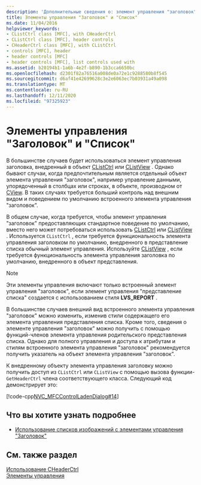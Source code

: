 ```yaml
---
description: 'Дополнительные сведения о: элемент управления "заголовок" и элемент управления "список"'
title: Элементы управления "Заголовок" и "Список"
ms.date: 11/04/2016
helpviewer_keywords:
- CListCtrl class [MFC], with CHeaderCtrl
- CListCtrl class [MFC], header controls
- CHeaderCtrl class [MFC], with CListCtrl
- controls [MFC], header
- header controls [MFC]
- header controls [MFC], list controls used with
ms.assetid: b20194b1-1a6b-4e2f-b890-1b3cca6650bc
ms.openlocfilehash: d2301f82a76516a008de0a72e1c9288580b8f545
ms.sourcegitcommit: d6af41e42699628c3e2e6063ec7b03931a49a098
ms.translationtype: MT
ms.contentlocale: ru-RU
ms.lasthandoff: 12/11/2020
ms.locfileid: "97325923"
---
```

# <a name="header-control-and-list-control"></a>Элементы управления "Заголовок" и "Список"

В большинстве случаев будет использоваться элемент управления заголовка, внедренный в объект [CListCtrl](reference/clistctrl-class.md) или [CListView](reference/clistview-class.md) . Однако бывают случаи, когда предпочтительным является отдельный объект элемента управления "заголовок", например управление данными, упорядоченный в столбцах или строках, в объекте, производном от [CView](reference/cview-class.md). В таких случаях требуется больший контроль над внешним видом и поведением по умолчанию встроенного элемента управления "заголовок".

В общем случае, когда требуется, чтобы элемент управления "заголовок" предоставляющих стандартное поведение по умолчанию, вместо него может потребоваться использовать [CListCtrl](reference/clistctrl-class.md) или [CListView](reference/clistview-class.md) . Используется `CListCtrl` , если требуется функциональность элемента управления заголовком по умолчанию, внедренного в представление списка обычный элемент управления. Используйте [CListView](reference/clistview-class.md) , если требуется функциональность элемента управления заголовка по умолчанию, внедренного в объект представления.

> [!NOTE]
> Эти элементы управления включают только встроенный элемент управления "заголовок", если элемент управления "представление списка" создается с использованием стиля **LVS_REPORT** .

В большинстве случаев внешний вид встроенного элемента управления "заголовок" можно изменить, изменив стили содержащего его элемента управления представления списка. Кроме того, сведения о элементе управления "заголовок" можно получить с помощью функций-членов элемента управления родительского представления списка. Однако для полного управления и доступа к атрибутам и стилям встроенного элемента управления "заголовок" рекомендуется получить указатель на объект элемента управления "заголовок".

К внедренному объекту элемента управления заголовку можно получить доступ из `CListCtrl` или `CListView` с помощью вызова функции- `GetHeaderCtrl` члена соответствующего класса. Следующий код демонстрирует это:

[!code-cpp[NVC_MFCControlLadenDialog#14](codesnippet/cpp/header-control-and-list-control_1.cpp)]

## <a name="what-do-you-want-to-know-more-about"></a>Что вы хотите узнать подробнее

- [Использование списков изображений с элементами управления "Заголовок"](using-image-lists-with-header-controls.md)

## <a name="see-also"></a>См. также раздел

[Использование CHeaderCtrl](using-cheaderctrl.md)<br/>
[Элементы управления](controls-mfc.md)
